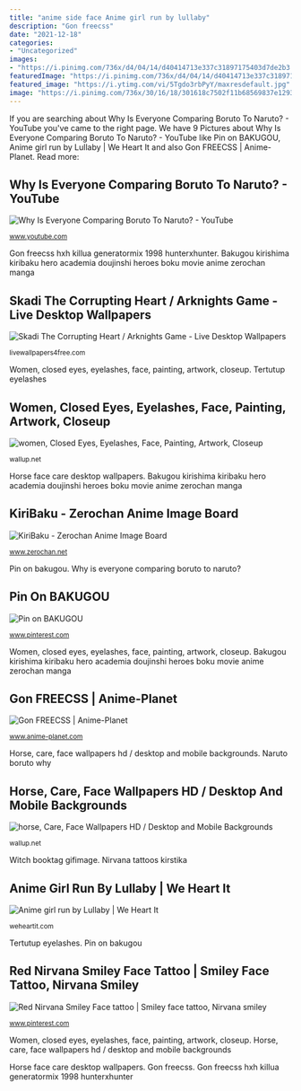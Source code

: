 ```yaml
---
title: "anime side face Anime girl run by lullaby"
description: "Gon freecss"
date: "2021-12-18"
categories:
- "Uncategorized"
images:
- "https://i.pinimg.com/736x/d4/04/14/d40414713e337c31897175403d7de2b3.jpg"
featuredImage: "https://i.pinimg.com/736x/d4/04/14/d40414713e337c31897175403d7de2b3.jpg"
featured_image: "https://i.ytimg.com/vi/5Tgdo3rbPyY/maxresdefault.jpg"
image: "https://i.pinimg.com/736x/30/16/18/301618c7502f11b68569837e1293a52b.jpg"
---
```


If you are searching about Why Is Everyone Comparing Boruto To Naruto? - YouTube you've came to the right page. We have 9 Pictures about Why Is Everyone Comparing Boruto To Naruto? - YouTube like Pin on BAKUGOU, Anime girl run by Lullaby | We Heart It and also Gon FREECSS | Anime-Planet. Read more:

## Why Is Everyone Comparing Boruto To Naruto? - YouTube

![Why Is Everyone Comparing Boruto To Naruto? - YouTube](https://i.ytimg.com/vi/5Tgdo3rbPyY/maxresdefault.jpg "Gon freecss hxh killua generatormix 1998 hunterxhunter")

<small>www.youtube.com</small>

Gon freecss hxh killua generatormix 1998 hunterxhunter. Bakugou kirishima kiribaku hero academia doujinshi heroes boku movie anime zerochan manga

## Skadi The Corrupting Heart / Arknights Game - Live Desktop Wallpapers

![Skadi The Corrupting Heart / Arknights Game - Live Desktop Wallpapers](https://livewallpapers4free.com/wp-content/uploads/2021/05/thumb-11.jpg "Gon freecss hxh killua generatormix 1998 hunterxhunter")

<small>livewallpapers4free.com</small>

Women, closed eyes, eyelashes, face, painting, artwork, closeup. Tertutup eyelashes

## Women, Closed Eyes, Eyelashes, Face, Painting, Artwork, Closeup

![women, Closed Eyes, Eyelashes, Face, Painting, Artwork, Closeup](https://wallup.net/wp-content/uploads/2016/05/13/354670-women-closed_eyes-eyelashes-face-painting-artwork-closeup.jpg "Tertutup eyelashes")

<small>wallup.net</small>

Horse face care desktop wallpapers. Bakugou kirishima kiribaku hero academia doujinshi heroes boku movie anime zerochan manga

## KiriBaku - Zerochan Anime Image Board

![KiriBaku - Zerochan Anime Image Board](https://s1.zerochan.net/KiriBaku.600.2375201.jpg "Witch booktag gifimage")

<small>www.zerochan.net</small>

Pin on bakugou. Why is everyone comparing boruto to naruto?

## Pin On BAKUGOU

![Pin on BAKUGOU](https://i.pinimg.com/736x/d4/04/14/d40414713e337c31897175403d7de2b3.jpg "Bakugou kirishima kiribaku hero academia doujinshi heroes boku movie anime zerochan manga")

<small>www.pinterest.com</small>

Women, closed eyes, eyelashes, face, painting, artwork, closeup. Bakugou kirishima kiribaku hero academia doujinshi heroes boku movie anime zerochan manga

## Gon FREECSS | Anime-Planet

![Gon FREECSS | Anime-Planet](https://www.anime-planet.com/images/characters/gon-freecss-2617.jpg "Nirvana tattoos kirstika")

<small>www.anime-planet.com</small>

Horse, care, face wallpapers hd / desktop and mobile backgrounds. Naruto boruto why

## Horse, Care, Face Wallpapers HD / Desktop And Mobile Backgrounds

![horse, Care, Face Wallpapers HD / Desktop and Mobile Backgrounds](https://wallup.net/wp-content/uploads/2019/09/291242-horse-care-face.jpg "Skadi arknights")

<small>wallup.net</small>

Witch booktag gifimage. Nirvana tattoos kirstika

## Anime Girl Run By Lullaby | We Heart It

![Anime girl run by Lullaby | We Heart It](http://data.whicdn.com/images/98004244/original.gif "Naruto boruto why")

<small>weheartit.com</small>

Tertutup eyelashes. Pin on bakugou

## Red Nirvana Smiley Face Tattoo | Smiley Face Tattoo, Nirvana Smiley

![Red Nirvana Smiley Face tattoo | Smiley face tattoo, Nirvana smiley](https://i.pinimg.com/736x/30/16/18/301618c7502f11b68569837e1293a52b.jpg "Horse, care, face wallpapers hd / desktop and mobile backgrounds")

<small>www.pinterest.com</small>

Women, closed eyes, eyelashes, face, painting, artwork, closeup. Horse, care, face wallpapers hd / desktop and mobile backgrounds

Horse face care desktop wallpapers. Gon freecss. Gon freecss hxh killua generatormix 1998 hunterxhunter
